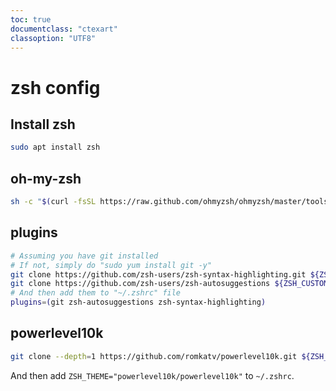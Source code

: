 ```yaml
---
toc: true
documentclass: "ctexart"
classoption: "UTF8"
---
```

# zsh config
## Install zsh
```bash
sudo apt install zsh
```
## oh-my-zsh
```bash
sh -c "$(curl -fsSL https://raw.github.com/ohmyzsh/ohmyzsh/master/tools/install.sh)"
```
## plugins
```bash
# Assuming you have git installed
# If not, simply do "sudo yum install git -y"
git clone https://github.com/zsh-users/zsh-syntax-highlighting.git ${ZSH_CUSTOM:-~/.oh-my-zsh/custom}/plugins/zsh-syntax-highlighting
git clone https://github.com/zsh-users/zsh-autosuggestions ${ZSH_CUSTOM:-~/.oh-my-zsh/custom}/plugins/zsh-autosuggestions
# And then add them to "~/.zshrc" file
plugins=(git zsh-autosuggestions zsh-syntax-highlighting)
```
## powerlevel10k
```bash
git clone --depth=1 https://github.com/romkatv/powerlevel10k.git ${ZSH_CUSTOM:-$HOME/.oh-my-zsh/custom}/themes/powerlevel10k
```
And then add `ZSH_THEME="powerlevel10k/powerlevel10k"` to `~/.zshrc`.
